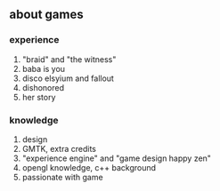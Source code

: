 ## about games
### experience
1. "braid" and "the witness"
2. baba is you
3. disco elsyium and fallout
4. dishonored
5. her story

### knowledge
1. design
2. GMTK, extra credits
3. "experience engine" and "game design happy zen"
4. opengl knowledge, c++ background
5. passionate with game


